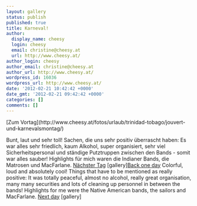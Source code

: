 ```yaml
---
layout: gallery
status: publish
published: true
title: Karneval!
author:
  display_name: cheesy
  login: cheesy
  email: christine@cheesy.at
  url: http://www.cheesy.at/
author_login: cheesy
author_email: christine@cheesy.at
author_url: http://www.cheesy.at/
wordpress_id: 16036
wordpress_url: http://www.cheesy.at/
date: '2012-02-21 10:42:42 +0000'
date_gmt: '2012-02-21 09:42:42 +0000'
categories: []
comments: []
---
```

<!--:de-->[Zum Vortag](http://www.cheesy.at/fotos/urlaub/trinidad-tobago/jouvert-und-karnevalsmontag/)
Bunt, laut und sehr toll! Sachen, die uns sehr positiv überrascht haben: Es war alles sehr friedlich, kaum Alkohol, super organisiert, sehr viel Sicherheitspersonal und ständige Putztruppen zwischen den Bands - somit war alles sauber!
Highlights für mich waren die Indianer Bands, die Matrosen und MacFarlane.
[Nächster Tag](http://www.cheesy.at/fotos/urlaub/trinidad-tobago/asphaltsee/)
[gallery]<!--:--><!--:en-->[Back one day](http://www.cheesy.at/fotos/de/urlaub/trinidad-tobago/jouvert-und-karnevalsmontag/)
Colorful, loud and absolutely cool! Things that have to be mentioned as really positive: It was totally peaceful, almost no alcohol, really great organisation, many many securities and lots of cleaning up personnel in between the bands!
Highlights for me were the Native American bands, the sailors and MacFarlane.
[Next day](http://www.cheesy.at/en/fotos/urlaub/trinidad-tobago/asphaltsee/)
[gallery]<!--:-->
